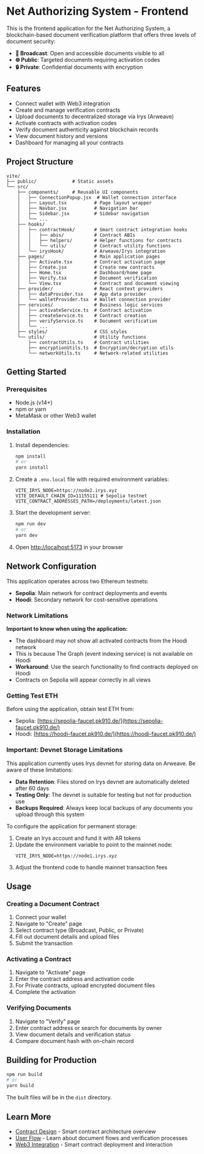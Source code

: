 # Net Authorizing System - Frontend

This is the frontend application for the Net Authorizing System, a blockchain-based document verification platform that offers three levels of document security:

- **📡 Broadcast**: Open and accessible documents visible to all
- **🌐 Public**: Targeted documents requiring activation codes
- **🔒 Private**: Confidential documents with encryption

## Features

- Connect wallet with Web3 integration
- Create and manage verification contracts
- Upload documents to decentralized storage via Irys (Arweave)
- Activate contracts with activation codes
- Verify document authenticity against blockchain records
- View document history and versions
- Dashboard for managing all your contracts

## Project Structure

```
vite/
├── public/             # Static assets
└── src/
    ├── components/     # Reusable UI components
    │   ├── ConnectionPopup.jsx  # Wallet connection interface
    │   ├── Layout.tsx          # Page layout wrapper
    │   ├── Navbar.jsx          # Navigation bar
    │   ├── Sidebar.jsx         # Sidebar navigation
    │   └── ...
    ├── hooks/
    │   ├── contractHook/       # Smart contract integration hooks
    │   │   ├── abis/           # Contract ABIs
    │   │   ├── helpers/        # Helper functions for contracts
    │   │   └── utils/          # Contract utility functions
    │   └── irysHook/           # Arweave/Irys integration
    ├── pages/                  # Main application pages
    │   ├── Activate.tsx        # Contract activation page
    │   ├── Create.jsx          # Create new contracts
    │   ├── Home.tsx            # Dashboard/home page
    │   ├── Verify.tsx          # Document verification
    │   └── View.tsx            # Contract and document viewing
    ├── provider/               # React context providers
    │   ├── dataProvider.tsx    # App data provider
    │   └── walletProvider.tsx  # Wallet connection provider
    ├── services/               # Business logic services
    │   ├── activateService.ts  # Contract activation
    │   ├── createService.ts    # Contract creation
    │   ├── verifyService.ts    # Document verification
    │   └── ...
    ├── styles/                 # CSS styles
    └── utils/                  # Utility functions
        ├── contractUtils.ts    # Contract utilities
        ├── encryptionUtils.ts  # Encryption/decryption utils
        └── networkUtils.ts     # Network-related utilities
```

## Getting Started

### Prerequisites

- Node.js (v14+)
- npm or yarn
- MetaMask or other Web3 wallet

### Installation

1. Install dependencies:
   ```bash
   npm install
   # or
   yarn install
   ```

2. Create a `.env.local` file with required environment variables:
   ```
   VITE_IRYS_NODE=https://node2.irys.xyz
   VITE_DEFAULT_CHAIN_ID=11155111 # Sepolia testnet
   VITE_CONTRACT_ADDRESSES_PATH=/deployments/latest.json
   ```

3. Start the development server:
   ```bash
   npm run dev
   # or
   yarn dev
   ```

4. Open [http://localhost:5173](http://localhost:5173) in your browser

## Network Configuration

This application operates across two Ethereum testnets:

- **Sepolia**: Main network for contract deployments and events
- **Hoodi**: Secondary network for cost-sensitive operations

### Network Limitations

**Important to know when using the application:**

- The dashboard may not show all activated contracts from the Hoodi network
- This is because The Graph (event indexing service) is not available on Hoodi
- **Workaround**: Use the search functionality to find contracts deployed on Hoodi
- Contracts on Sepolia will appear correctly in all views

### Getting Test ETH

Before using the application, obtain test ETH from:
- Sepolia: [https://sepolia-faucet.pk910.de/](https://sepolia-faucet.pk910.de/)
- Hoodi: [https://hoodi-faucet.pk910.de/](https://hoodi-faucet.pk910.de/)

### Important: Devnet Storage Limitations

This application currently uses Irys devnet for storing data on Arweave. Be aware of these limitations:

- **Data Retention**: Files stored on Irys devnet are automatically deleted after 60 days
- **Testing Only**: The devnet is suitable for testing but not for production use
- **Backups Required**: Always keep local backups of any documents you upload through this system

To configure the application for permanent storage:
1. Create an Irys account and fund it with AR tokens
2. Update the environment variable to point to the mainnet node:
   ```
   VITE_IRYS_NODE=https://node1.irys.xyz
   ```
3. Adjust the frontend code to handle mainnet transaction fees

## Usage

### Creating a Document Contract

1. Connect your wallet
2. Navigate to "Create" page
3. Select contract type (Broadcast, Public, or Private)
4. Fill out document details and upload files
5. Submit the transaction

### Activating a Contract

1. Navigate to "Activate" page
2. Enter the contract address and activation code
3. For Private contracts, upload encrypted document files
4. Complete the activation

### Verifying Documents

1. Navigate to "Verify" page
2. Enter contract address or search for documents by owner
3. View document details and verification status
4. Compare document hash with on-chain record

## Building for Production

```bash
npm run build
# or
yarn build
```

The built files will be in the `dist` directory.

## Learn More

- [Contract Design](../docs/ContractDesign.md) - Smart contract architecture overview
- [User Flow](../docs/UserFlow.md) - Learn about document flows and verification processes
- [Web3 Integration](../web3/README.md) - Smart contract deployment and interaction
